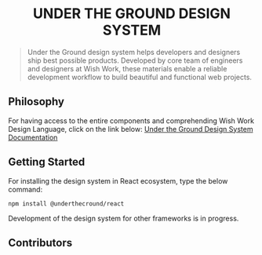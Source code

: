 <h1 align="center">
UNDER THE GROUND DESIGN SYSTEM
</h1>

>Under the Ground design system helps developers and designers ship best possible products. Developed by core team of engineers and designers at Wish Work,
>these materials enable a reliable development workflow to build beautiful and functional web projects.

## Philosophy 
For having access to the entire components and comprehending Wish Work Design Language, click on the link below:
[Under the Ground Design System Documentation](https://undertheground.wishwork.org)

## Getting Started
For installing the design system in React ecosystem, type the below command:
```
npm install @underthecround/react
```

Development of the design system for other frameworks is in progress.

## Contributors
